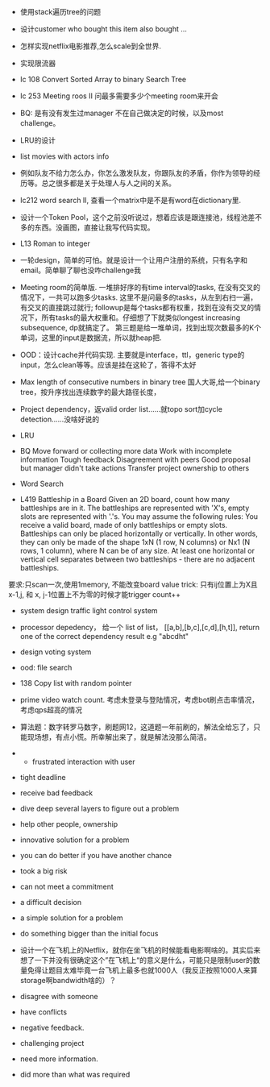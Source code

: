* 使用stack遍历tree的问题

* 设计customer who bought this item also bought ...

* 怎样实现netflix电影推荐,怎么scale到全世界.

* 实现限流器

* lc 108 Convert  Sorted Array to binary Search Tree

* lc 253 Meeting roos II 问最多需要多少个meeting room来开会

* BQ: 是有没有发生过manager 不在自己做决定的时候，以及most challenge。

* LRU的设计

* list movies with actors info

* 例如队友不给力怎么办，你怎么激发队友，你跟队友的矛盾，你作为领导的经历等。总之很多都是关于处理人与人之间的关系。

* lc212 word search II, 查看一个matrix中是不是有word在dictionary里.

* 设计一个Token Pool，这个之前没听说过，想着应该是跟连接池，线程池差不多的东西。没画图，直接让我写代码实现。

* L13 Roman to integer

* 一轮design，简单的可怕。就是设计一个让用户注册的系统，只有名字和email。简单聊了聊也没咋challenge我

* Meeting room的简单版. 一堆排好序的有time interval的tasks, 在没有交叉的情况下，一共可以跑多少tasks. 这里不是问最多的tasks，从左到右扫一遍，有交叉的直接跳过就行; followup是每个tasks都有权重，找到在没有交叉的情况下，所有tasks的最大权重和。仔细想了下就类似longest increasing subsequence, dp就搞定了。 第三题是给一堆单词，找到出现次数最多的K个单词，这里的input是数据流，所以就heap把.

* OOD：设计cache并代码实现. 主要就是interface，ttl，generic type的input，怎么clean等等。应该是挂在这轮了，答得不太好

* Max length of consecutive numbers in binary tree 国人大哥,给一个binary tree，按升序找出连续数字的最大路径长度，

* Project dependency，返valid order list……就topo sort加cycle detection……没啥好说的

* LRU

* BQ
Move forward or collecting more data
Work with incomplete information
Tough feedback
Disagreement with peers
Good proposal but manager didn't take actions
Transfer project ownership to others

* Word Search

* L419 Battleship in a Board
Given an 2D board, count how many battleships are in it. The battleships are represented with 'X's, empty slots are represented with '.'s. You may assume the following rules:
You receive a valid board, made of only battleships or empty slots.
Battleships can only be placed horizontally or vertically. In other words, they can only be made of the shape 1xN (1 row, N columns) or Nx1 (N rows, 1 column), where N can be of any size.
At least one horizontal or vertical cell separates between two battleships - there are no adjacent battleships.

要求:只scan一次,使用1memory, 不能改变board value
trick: 只有ij位置上为X且x-1,j, 和 x, j-1位置上不为零的时候才能trigger count++

*  system design traffic light control system

* processor depedency， 给一个 list of list， [[a,b],[b,c],[c,d],[h,t]], return one of the correct dependency result e.g "abcdht"

*  design voting system

* ood: file search

* 138 Copy list with random pointer

* prime video watch count. 考虑未登录与登陆情况，考虑bot刷点击率情况，考虑qps超高的情况

* 算法题：数字转罗马数字，刷题网12，这道题一年前刷的，解法全给忘了，只能现场想，有点小慌。所幸解出来了，就是解法没那么简洁。

* * frustrated interaction with user
* tight deadline
* receive bad feedback
* dive deep several layers to figure out a problem
* help other people, ownership
* innovative solution for a problem
* you can do better if you have another chance
* took a big risk
* can not meet a commitment
* a difficult decision
* a simple solution for a problem
* do something bigger than the initial focus

* 设计一个在飞机上的Netflix，就你在坐飞机的时候能看电影啊啥的。其实后来想了一下并没有很确定这个”在飞机上“的意义是什么，可能只是限制user的数量免得让题目太难毕竟一台飞机上最多也就1000人（我反正按照1000人来算storage啊bandwidth啥的）？

* disagree with someone
* have conflicts
* negative feedback.
* challenging project
* need more information. 
* did more than what was required
